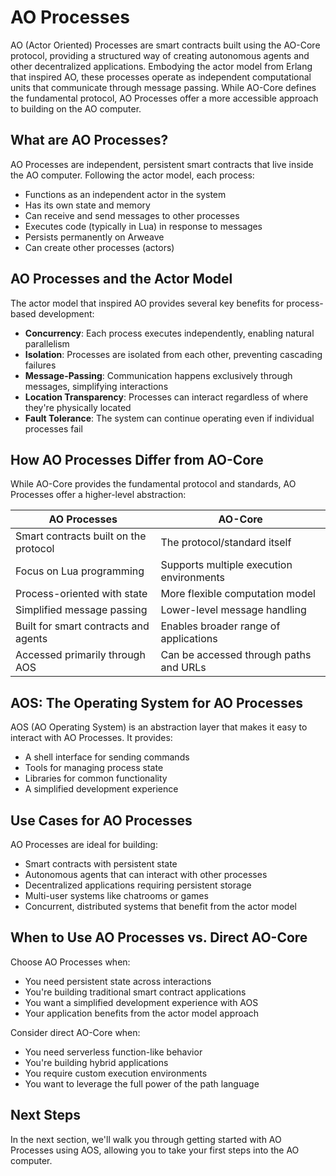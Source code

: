 # AO Processes

AO (Actor Oriented) Processes are smart contracts built using the AO-Core protocol, providing a structured way of creating autonomous agents and other decentralized applications. Embodying the actor model from Erlang that inspired AO, these processes operate as independent computational units that communicate through message passing. While AO-Core defines the fundamental protocol, AO Processes offer a more accessible approach to building on the AO computer.

## What are AO Processes?

AO Processes are independent, persistent smart contracts that live inside the AO computer. Following the actor model, each process:

- Functions as an independent actor in the system
- Has its own state and memory
- Can receive and send messages to other processes
- Executes code (typically in Lua) in response to messages
- Persists permanently on Arweave
- Can create other processes (actors)

## AO Processes and the Actor Model

The actor model that inspired AO provides several key benefits for process-based development:

- **Concurrency**: Each process executes independently, enabling natural parallelism
- **Isolation**: Processes are isolated from each other, preventing cascading failures
- **Message-Passing**: Communication happens exclusively through messages, simplifying interactions
- **Location Transparency**: Processes can interact regardless of where they're physically located
- **Fault Tolerance**: The system can continue operating even if individual processes fail

## How AO Processes Differ from AO-Core

While AO-Core provides the fundamental protocol and standards, AO Processes offer a higher-level abstraction:

| AO Processes                          | AO-Core                                  |
| ------------------------------------- | ---------------------------------------- |
| Smart contracts built on the protocol | The protocol/standard itself             |
| Focus on Lua programming              | Supports multiple execution environments |
| Process-oriented with state           | More flexible computation model          |
| Simplified message passing            | Lower-level message handling             |
| Built for smart contracts and agents  | Enables broader range of applications    |
| Accessed primarily through AOS        | Can be accessed through paths and URLs   |

## AOS: The Operating System for AO Processes

AOS (AO Operating System) is an abstraction layer that makes it easy to interact with AO Processes. It provides:

- A shell interface for sending commands
- Tools for managing process state
- Libraries for common functionality
- A simplified development experience

## Use Cases for AO Processes

AO Processes are ideal for building:

- Smart contracts with persistent state
- Autonomous agents that can interact with other processes
- Decentralized applications requiring persistent storage
- Multi-user systems like chatrooms or games
- Concurrent, distributed systems that benefit from the actor model

## When to Use AO Processes vs. Direct AO-Core

Choose AO Processes when:

- You need persistent state across interactions
- You're building traditional smart contract applications
- You want a simplified development experience with AOS
- Your application benefits from the actor model approach

Consider direct AO-Core when:

- You need serverless function-like behavior
- You're building hybrid applications
- You require custom execution environments
- You want to leverage the full power of the path language

## Next Steps

In the next section, we'll walk you through getting started with AO Processes using AOS, allowing you to take your first steps into the AO computer.
